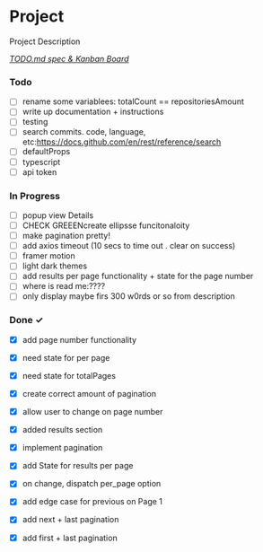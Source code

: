 # Project

Project Description

<em>[TODO.md spec & Kanban Board](https://bit.ly/3fCwKfM)</em>

### Todo

- [ ] rename some variablees: totalCount == repositoriesAmount  
- [ ] write up documentation + instructions  
- [ ] testing  
- [ ] search commits. code, language, etc:https://docs.github.com/en/rest/reference/search  
- [ ] defaultProps  
- [ ] typescript  
- [ ] api token  

### In Progress

- [ ] popup view Details  
- [ ] CHECK GREEENcreate ellipsse funcitonaloity  
- [ ] make pagination pretty!  
- [ ] add axios timeout (10 secs to time out . clear on success)  
- [ ] framer motion  
- [ ] light dark themes  
- [ ] add results per page functionality + state for the page number  
- [ ] where is read me:????  
- [ ] only display maybe firs 300 w0rds or so from description  

### Done ✓

- [x] add page number functionality  
- [x] need state for per page  
- [x] need state for totalPages  
- [x] create correct amount of pagination  
- [x] allow user to change on page number  
- [x] added results section  
- [x] implement pagination  
- [x] add State for results per page  
- [x] on change, dispatch per_page option  
- [x] add edge case for previous on Page 1  
- [x] add next + last pagination  
- [x] add first + last pagination  

